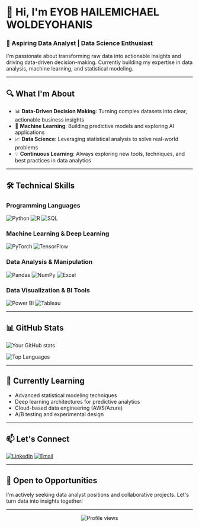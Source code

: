 # 👋 Hi, I'm EYOB HAILEMICHAEL WOLDEYOHANIS

### 🎯 Aspiring Data Analyst | Data Science Enthusiast

I'm passionate about transforming raw data into actionable insights and driving data-driven decision-making. Currently building my expertise in data analysis, machine learning, and statistical modeling.

---

## 🔍 What I'm About

- 📊 **Data-Driven Decision Making**: Turning complex datasets into clear, actionable business insights
- 🤖 **Machine Learning**: Building predictive models and exploring AI applications
- 📈 **Data Science**: Leveraging statistical analysis to solve real-world problems
- 💡 **Continuous Learning**: Always exploring new tools, techniques, and best practices in data analytics

---

## 🛠️ Technical Skills

### Programming Languages
![Python](https://img.shields.io/badge/Python-3776AB?style=for-the-badge&logo=python&logoColor=white)
![R](https://img.shields.io/badge/R-276DC3?style=for-the-badge&logo=r&logoColor=white)
![SQL](https://img.shields.io/badge/SQL-4479A1?style=for-the-badge&logo=mysql&logoColor=white)

### Machine Learning & Deep Learning
![PyTorch](https://img.shields.io/badge/PyTorch-EE4C2C?style=for-the-badge&logo=pytorch&logoColor=white)
![TensorFlow](https://img.shields.io/badge/TensorFlow-FF6F00?style=for-the-badge&logo=tensorflow&logoColor=white)

### Data Analysis & Manipulation
![Pandas](https://img.shields.io/badge/Pandas-150458?style=for-the-badge&logo=pandas&logoColor=white)
![NumPy](https://img.shields.io/badge/NumPy-013243?style=for-the-badge&logo=numpy&logoColor=white)
![Excel](https://img.shields.io/badge/Excel-217346?style=for-the-badge&logo=microsoft-excel&logoColor=white)

### Data Visualization & BI Tools
![Power BI](https://img.shields.io/badge/Power_BI-F2C811?style=for-the-badge&logo=powerbi&logoColor=black)
![Tableau](https://img.shields.io/badge/Tableau-E97627?style=for-the-badge&logo=tableau&logoColor=white)

---

## 📊 GitHub Stats

![Your GitHub stats](https://github-readme-stats.vercel.app/api?username=mickeyob&show_icons=true&theme=radical)

![Top Languages](https://github-readme-stats.vercel.app/api/top-langs/?username=mickeyob&layout=compact&theme=radical)

---

## 🌱 Currently Learning

- Advanced statistical modeling techniques
- Deep learning architectures for predictive analytics
- Cloud-based data engineering (AWS/Azure)
- A/B testing and experimental design

---

## 📫 Let's Connect

[![LinkedIn](https://img.shields.io/badge/LinkedIn-0077B5?style=for-the-badge&logo=linkedin&logoColor=white)](https://www.linkedin.com/in/eyob-hailemichael-woldeyohanis-259b2b336)
[![Email](https://img.shields.io/badge/Email-D14836?style=for-the-badge&logo=gmail&logoColor=white)](mailto:eyobhailemichaelwolde@gmail.com)


---

## 💼 Open to Opportunities

I'm actively seeking data analyst positions and collaborative projects. Let's turn data into insights together!

---

<div align="center">
  <img src="https://komarev.com/ghpvc/?username=YOUR_USERNAME&color=blueviolet&style=flat-square" alt="Profile views" />
</div>
